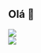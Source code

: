 ## Olá 👋
<div>
  <a href="github.com/EliasPeixoto">
  <img widith=500em  src="https://github-readme-stats.vercel.app/api?username=EliasPeixoto&show_icons=true&theme=github_dark&locale=pt-br&hide_rank=true&include_all_commits=true"><br>
  <img widith=500em src="https://github-readme-stats.vercel.app/api/top-langs/?username=EliasPeixoto&layout=pie&theme=github_dark">
</div>
<!--
**EliasPeixoto/EliasPeixoto** is a ✨ _special_ ✨ repository because its `README.md` (this file) appears on your GitHub profile.

Here are some ideas to get you started:

- 🔭 I’m currently working on ...
- 🌱 I’m currently learning ...
- 👯 I’m looking to collaborate on ...
- 🤔 I’m looking for help with ...
- 💬 Ask me about ...
- 📫 How to reach me: ...
- 😄 Pronouns: ...
- ⚡ Fun fact: ...
-->
